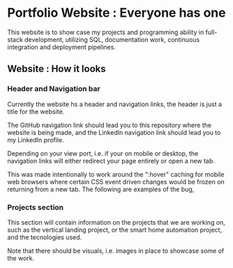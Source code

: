 # Portfolio Website : Everyone has one
This website is to show case my projects and programming ability in full-stack development, utilizing SQL, documentation work, continuous integration and deployment pipelines.

## Website : How it looks
### Header and Navigation bar
Currently the website hs a header and navigation links, the header is just a title for the website.

The GitHub navigation link should lead you to this repository where the website is being made,
and the LinkedIn navigation link should lead you to my LinkedIn profile.

Depending on your view port, i.e. if your on mobile or desktop, the navigation links will either redirect your page entirely or open a new tab.

This was made intentionally to work around the ":hover" caching for mobile web browsers where certain CSS event driven changes would be frozen on returning from a new tab. The following are examples of the bug,

### Projects section
This section will contain information on the projects that we are working on, such as the
vertical landing project, or the smart home automation project, and the tecnologies used.

Note that there should be visuals, i.e. images in place to showcase some of the work.
